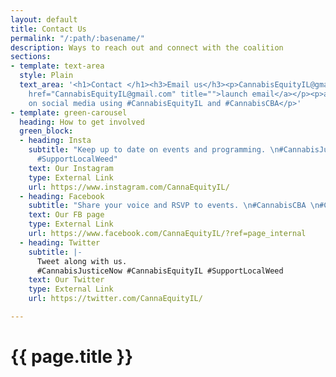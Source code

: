 ```yaml
---
layout: default
title: Contact Us
permalink: "/:path/:basename/"
description: Ways to reach out and connect with the coalition
sections:
- template: text-area
  style: Plain
  text_area: '<h1>Contact </h1><h3>Email us</h3><p>CannabisEquityIL@gmail.com - <a
    href="CannabisEquityIL@gmail.com" title="">launch email</a></p><p>and follow us
    on social media using #CannabisEquityIL and #CannabisCBA</p>'
- template: green-carousel
  heading: How to get involved
  green_block:
  - heading: Insta
    subtitle: "Keep up to date on events and programming. \n#CannabisJusticeNow #CannabisEquityIL
      #SupportLocalWeed"
    text: Our Instagram
    type: External Link
    url: https://www.instagram.com/CannaEquityIL/
  - heading: Facebook
    subtitle: "Share your voice and RSVP to events. \n#CannabisCBA \n#CannabisEquityIL"
    text: Our FB page
    type: External Link
    url: https://www.facebook.com/CannaEquityIL/?ref=page_internal
  - heading: Twitter
    subtitle: |-
      Tweet along with us.
      #CannabisJusticeNow #CannabisEquityIL #SupportLocalWeed
    text: Our Twitter
    type: External Link
    url: https://twitter.com/CannaEquityIL/

---
```

<main class="container">
  <h1>{{ page.title }}</h1>
</main>